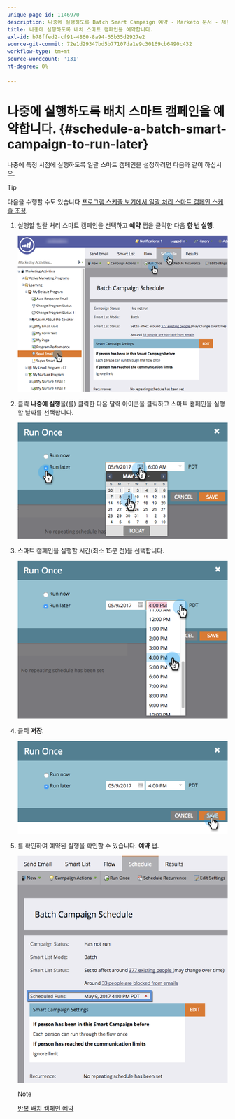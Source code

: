 ```yaml
---
unique-page-id: 1146970
description: 나중에 실행하도록 Batch Smart Campaign 예약 - Marketo 문서 - 제품 설명서
title: 나중에 실행하도록 배치 스마트 캠페인을 예약합니다.
exl-id: b78ffed2-cf91-4860-8a94-65b35d2927e2
source-git-commit: 72e1d29347bd5b77107da1e9c30169cb6490c432
workflow-type: tm+mt
source-wordcount: '131'
ht-degree: 0%

---
```


# 나중에 실행하도록 배치 스마트 캠페인을 예약합니다. {#schedule-a-batch-smart-campaign-to-run-later}

나중에 특정 시점에 실행하도록 일괄 스마트 캠페인을 설정하려면 다음과 같이 하십시오.

>[!TIP]
>
>다음을 수행할 수도 있습니다 [프로그램 스케줄 보기에서 일괄 처리 스마트 캠페인 스케줄 조정](/help/marketo/product-docs/core-marketo-concepts/programs/program-schedule-view/reschedule-a-batch-smart-campaign-in-the-program-schedule-view.md).

1. 실행할 일괄 처리 스마트 캠페인을 선택하고 **예약** 탭을 클릭한 다음 **한 번 실행**.

   ![](assets/scheduledruns2.png)

1. 클릭 **나중에 실행**&#x200B;을(를) 클릭한 다음 달력 아이콘을 클릭하고 스마트 캠페인을 실행할 날짜를 선택합니다.

   ![](assets/runonce.png)

1. 스마트 캠페인을 실행할 시간(최소 15분 전)을 선택합니다.

   ![](assets/runoncetime.png)

1. 클릭 **저장**.

   ![](assets/runoncetimesave.png)

1. 를 확인하여 예약된 실행을 확인할 수 있습니다. **예약** 탭.

   ![](assets/scheduledrunsbox.png)

   >[!NOTE]
   >
   >[반복 배치 캠페인 예약](/help/marketo/product-docs/core-marketo-concepts/smart-campaigns/using-smart-campaigns/schedule-a-recurring-batch-campaign.md)

